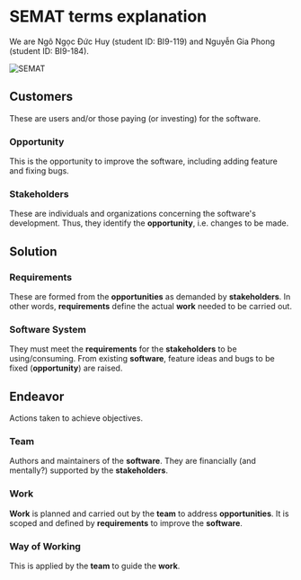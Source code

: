 # SEMAT terms explanation

We are Ngô Ngọc Đức Huy (student ID: BI9-119)
and Nguyễn Gia Phong (student ID: BI9-184).

![SEMAT](https://www.researchgate.net/profile/Barry_Myburgh2/publication/292881547/figure/fig1/AS:331797868105730@1456118184133/SEMAT-Alphas-in-the-Areas-of-Concern-Components-of-the-Essence-of-Software-Engineering.png)

## Customers
These are users and/or those paying (or investing) for the software.

### Opportunity
This is the opportunity to improve the software, including adding feature
and fixing bugs.

### Stakeholders
These are individuals and organizations concerning the software's development.
Thus, they identify the **opportunity**, i.e. changes to be made.

## Solution
### Requirements
These are formed from the **opportunities** as demanded by **stakeholders**.
In other words, **requirements** define the actual **work** needed to be
carried out.

### Software System
They must meet the **requirements** for the **stakeholders** to be
using/consuming.  From existing **software**, feature ideas and bugs to be fixed
(**opportunity**) are raised.

## Endeavor
Actions taken to achieve objectives.

### Team
Authors and maintainers of the **software**.  They are financially
(and mentally?) supported by the **stakeholders**.

### Work
**Work** is planned and carried out by the **team** to address
**opportunities**.  It is scoped and defined by **requirements** to improve
the **software**.

### Way of Working
This is applied by the **team** to guide the **work**.
